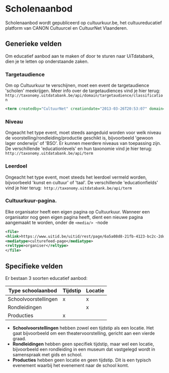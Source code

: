 ---
---

# Scholenaanbod

Scholenaanbod wordt gepubliceerd op cultuurkuur.be, het cultuureducatief platform van CANON Cultuurcel en CultuurNet Vlaanderen. 

## Generieke velden

Om educatief aanbod aan te maken of door te sturen naar UiTdatabank, dien je te letten op onderstaande zaken. 

### Targetaudience

Om op Cultuurkuur te verschijnen, moet een event de targetaudience 'scholen' meekrijgen. 
Meer info over de targetaudiences vind je hier terug: ```http://taxonomy.uitdatabank.be/api/domain/targetaudience/classification```

~~~ xml
<term createdby="CultuurNet" creationdate="2013-03-26T20:53:07" domain="targetaudience" enabled="true" id="2.1.3.0.0" label="Scholen" labelnl="Scholen" labelfr="Écoles" labelen="Schools" labelde="Schule" show="true" sort="15"/>
~~~

### Niveau

Ongeacht het type event, moet steeds aangeduid worden voor welk niveau de voorstelling/rondleiding/productie geschikt is, bijvoorbeeld 'gewoon lager onderwijs' of 'BSO'. Er kunnen meerdere niveaus van toepassing zijn. 
De verschillende 'educationlevels' en hun taxonomie vind je hier terug: ```http://taxonomy.uitdatabank.be/api/term```

### Leerdoel

Ongeacht het type event, moet steeds het leerdoel vermeld worden, bijvoorbeeld 'kunst en cultuur' of 'taal'.
De verschillende 'educationfields' vind je hier terug:  ```http://taxonomy.uitdatabank.be/api/term```

### Cultuurkuur-pagina.

Elke organisator heeft een eigen pagina op Cultuurkuur. Wanneer een organisator nog geen eigen pagina heeft, dient een nieuwe pagina aangemaakt te worden, onder de ```<media/> ```-node

~~~ xml
<file>
<hlink>https://www.uitid.be/uitid/rest/page/6a5a08d8-21fb-4123-bc2c-2dd39f16fb6d</hlink>
<mediatype>culturefeed-page</mediatype>
<reltype>organiser</reltype>
</file>
~~~


## Specifieke velden

Er bestaan 3 soorten educatief aanbod:

| Type schoolaanbod | Tijdstip | Locatie | 
| -- | -- | -- |
| Schoolvoorstellingen | x | x | 
| Rondleidingen |  | x | 
| Producties  | x |  | 

- **Schoolvoorstellingen** hebben zowel een tijdstip als een locatie. Het gaat bijvoorbeeld om een theatervoorstelling, gericht aan een vierde graad.
- **Rondleidingen** hebben geen specifiek tijdstip, maar wel een locatie, bijvoorbeeld een rondleiding in een museum dat vastgelegd wordt in samenspraak met gids en school.
- **Producties** hebben geen locatie en geen tijdstip. Dit is een typisch evenement waarbij het evenement naar de school komt. 
